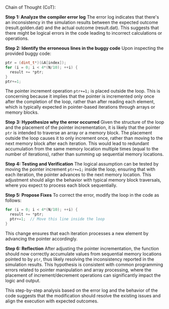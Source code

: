Chain of Thought (CoT):

**Step 1: Analyze the compiler error log**
The error log indicates that there's an inconsistency in the simulation results between the expected outcome (result.golden.dat) and the actual outcome (result.dat). This suggests that there might be logical errors in the code leading to incorrect calculations or operations.

**Step 2: Identify the erroneous lines in the buggy code**
Upon inspecting the provided buggy code:
```cpp
ptr = (dint_t*)(&A[index]);
for (i = 0; i < 4*(N/10); ++i) {
  result += *ptr;
}
ptr+=1;
```
The pointer increment operation `ptr+=1;` is placed outside the loop. This is concerning because it implies that the pointer is incremented only once after the completion of the loop, rather than after reading each element, which is typically expected in pointer-based iterations through arrays or memory blocks.

**Step 3: Hypothesize why the error occurred**
Given the structure of the loop and the placement of the pointer incrementation, it is likely that the pointer `ptr` is intended to traverse an array or a memory block. The placement outside the loop causes it to only increment once, rather than moving to the next memory block after each iteration. This would lead to redundant accumulation from the same memory location multiple times (equal to the number of iterations), rather than summing up sequential memory locations.

**Step 4: Testing and Verification**
The logical assumption can be tested by moving the pointer increment `ptr+=1;` inside the loop, ensuring that with each iteration, the pointer advances to the next memory location. This adjustment should align the behavior with typical memory block traversals, where you expect to process each block sequentially.

**Step 5: Propose Fixes**
To correct the error, modify the loop in the code as follows:
```cpp
for (i = 0; i < 4*(N/10); ++i) {
  result += *ptr;
  ptr+=1;  // Move this line inside the loop
}
```
This change ensures that each iteration processes a new element by advancing the pointer accordingly.

**Step 6: Reflection**
After adjusting the pointer incrementation, the function should now correctly accumulate values from sequential memory locations pointed to by `ptr`, thus likely resolving the inconsistency reported in the simulation results. This hypothesis is consistent with common programming errors related to pointer manipulation and array processing, where the placement of increment/decrement operations can significantly impact the logic and output. 

This step-by-step analysis based on the error log and the behavior of the code suggests that the modification should resolve the existing issues and align the execution with expected outcomes.